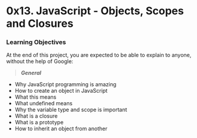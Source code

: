 # 0x13. JavaScript - Objects, Scopes and Closures

### Learning Objectives
At the end of this project, you are expected to be able to explain to anyone, without the help of Google:

> _**General**_
* Why JavaScript programming is amazing
* How to create an object in JavaScript
* What this means
* What undefined means
* Why the variable type and scope is important
* What is a closure
* What is a prototype
* How to inherit an object from another
